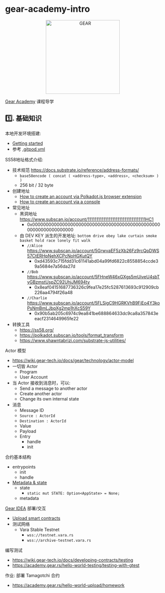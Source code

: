 # gear-academy-intro

<p align="center">
  <a href="https://gitpod.io/new/#https://github.com/gearfans/gear-academy-intro">
    <img src="https://gitpod.io/button/open-in-gitpod.svg" width="240" alt="GEAR">
  </a>
</p>

[Gear Academy](https://academy.gear.rs) 课程导学

## 1️⃣. 基础知识

本地开发环境搭建: 
- [Getting started](https://academy.gear.rs/getting-started/getting-started)
- 参考 [.gitpod.yml](.gitpod.yml)

SS58地址格式介绍:
- 技术规范 https://docs.substrate.io/reference/address-formats/
  - `base58encode ( concat ( <address-type>, <address>, <checksum> ) )`
  - 256 bit / 32 byte
- 创建地址
  - [How to create an account via Polkadot.js browser extension](https://academy.gear.rs/substrate-id/polkadot-js)
  - [How to create an account via a console](https://academy.gear.rs/substrate-id/console)
- 常见地址
  - 黑洞地址 https://www.subscan.io/account/111111111111111111111111111111111HC1
    - 0x0000000000000000000000000000000000000000000000000000000000000000
  - 由 DEV KEY 派生的开发地址: `bottom drive obey lake curtain smoke basket hold race lonely fit walk`
    - `//Alice` https://www.subscan.io/account/5GrwvaEF5zXb26Fz9rcQpDWS57CtERHpNehXCPcNoHGKutQY
      - 0xd43593c715fdd31c61141abd04a99fd6822c8558854ccde39a5684e7a56da27d
    - `//Bob` https://www.subscan.io/account/5FHneW46xGXgs5mUiveU4sbTyGBzmstUspZC92UhjJM694ty
      - 0x8eaf04151687736326c9fea17e25fc5287613693c912909cb226aa4794f26a48
    - `//Charlie` https://www.subscan.io/account/5FLSigC9HGRKVhB9FiEo4Y3koPsNmBmLJbpXg2mp1hXcS59Y
      - 0x90b5ab205c6974c9ea841be688864633dc9ca8a357843eeacf2314649965fe22
- 转换工具
  - https://ss58.org/
  - https://polkadot.subscan.io/tools/format_transform
  - https://www.shawntabrizi.com/substrate-js-utilities/

Actor 模型
- https://wiki.gear-tech.io/docs/gear/technology/actor-model
- 一切皆 Actor
  - Program
  - User Account
- 当 Actor 接收到消息时，可以:
  - Send a message to another actor
  - Create another actor
  - Change its own internal state
- 消息
  - Message ID
  - `Source : ActorId`
  - `Destination : ActorId`
  - Value
  - Payload
  - Entry
    - handle
    - init

合约基本结构
- entrypoints
  - init
  - handle
- [Metadata & state](https://academy.gear.rs/hello-world-metadata/metadata-and-state/)
  - state
    - `static mut STATE: Option<AppState> = None;`
  - metadata

[Gear IDEA](https://idea.gear-tech.io/programs) 部署/交互
- [Upload smart contracts](https://wiki.gear-tech.io/docs/developing-contracts/deploy)
- 测试网络
  - Vara Stable Testnet
    - `wss://testnet.vara.rs`
    - `wss://archive-testnet.vara.rs`

编写测试
- https://wiki.gear-tech.io/docs/developing-contracts/testing
- https://academy.gear.rs/hello-world-testing/testing-with-gtest

作业: 部署 Tamagotchi 合约
- https://academy.gear.rs/hello-world-upload/homework
